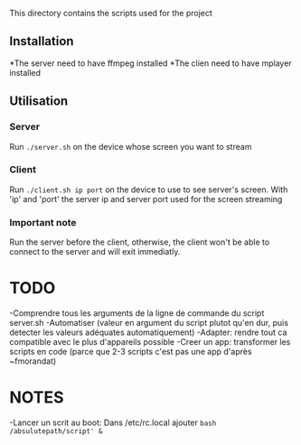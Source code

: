 This directory contains the scripts used for the project

Installation
-------------

*The server need to have ffmpeg installed
*The clien need to have mplayer installed

Utilisation
------------

### Server

Run `./server.sh` on the device whose screen you want to stream

### Client

Run `./client.sh ip port` on the device to use to see server's screen.
With 'ip' and 'port' the server ip and server port used for the screen streaming

### Important note

Run the server before the client, otherwise, the client won't be able to connect to the server and will exit immediatly.




TODO
=====

-Comprendre tous les arguments de la ligne de commande du script server.sh
-Automatiser (valeur en argument du script plutot qu'en dur, puis detecter les valeurs adéquates automatiquement)
-Adapter: rendre tout ca compatible avec le plus d'appareils possible
-Creer un app: transformer les scripts en code (parce que 2-3 scripts c'est pas une app d'après ~fmorandat)


NOTES
=====
-Lancer un scrit au boot:
	Dans /etc/rc.local ajouter `bash /absulutepath/script' &`